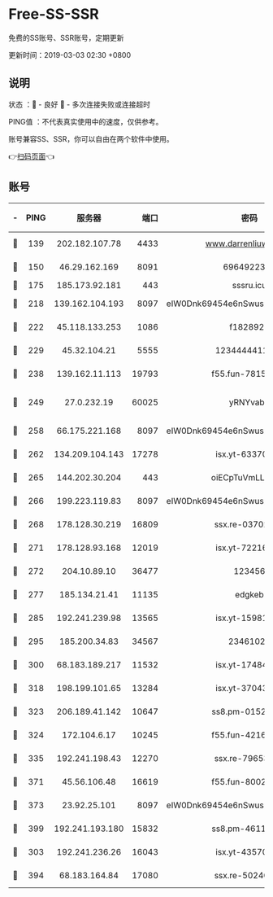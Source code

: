 # Free-SS-SSR

免费的SS账号、SSR账号，定期更新

更新时间：2019-03-03 02:30 +0800

## 说明

状态     ：🙂 - 良好 🙁 - 多次连接失败或连接超时

PING值   ：不代表真实使用中的速度，仅供参考。

账号兼容SS、SSR，你可以自由在两个软件中使用。

👉[扫码页面](https://liesauer.github.io/free-ss-ssr.github.io/)👈

## 账号

|-|PING|服务器|端口|密码|加密方式|区域|
|:----:|:----:|:-----:|-----:|:----:|:----:|:----:|
|🙂|139|202.182.107.78|4433|www.darrenliuwei.com|aes-256-cfb|JP|
|🙂|150|46.29.162.169|8091|6964922356|aes-256-cfb|RU|
|🙂|175|185.173.92.181|443|sssru.icu|rc4-md5|RU|
|🙂|218|139.162.104.193|8097|eIW0Dnk69454e6nSwuspv9DmS201tQ0D|aes-256-cfb|JP|
|🙂|222|45.118.133.253|1086|f1828920|aes-256-cfb|SG|
|🙂|229|45.32.104.21|5555|1234444411111|aes-256-cfb|SG|
|🙂|238|139.162.11.113|19793|f55.fun-78151290|aes-256-cfb|SG|
|🙂|249|27.0.232.19|60025|yRNYvabB|xchacha20-ietf-poly1305|HK|
|🙂|258|66.175.221.168|8097|eIW0Dnk69454e6nSwuspv9DmS201tQ0D|aes-256-cfb|US|
|🙂|262|134.209.104.143|17278|isx.yt-63370045|aes-256-cfb|SG|
|🙂|265|144.202.30.204|443|oiECpTuVmLLxk4Ts|aes-256-cfb|US|
|🙂|266|199.223.119.83|8097|eIW0Dnk69454e6nSwuspv9DmS201tQ0D|aes-256-cfb|US|
|🙂|268|178.128.30.219|16809|ssx.re-03702185|aes-256-cfb|SG|
|🙂|271|178.128.93.168|12019|isx.yt-72216757|aes-256-cfb|SG|
|🙂|272|204.10.89.10|36477|123456|aes-256-cfb|US|
|🙂|277|185.134.21.41|11135|edgkeb|aes-256-cfb|GB|
|🙂|285|192.241.239.98|13565|isx.yt-15981055|aes-256-cfb|US|
|🙂|295|185.200.34.83|34567|23461023|aes-256-cfb|US|
|🙂|300|68.183.189.217|11532|isx.yt-17484658|aes-256-cfb|SG|
|🙂|318|198.199.101.65|13284|isx.yt-37043083|aes-256-cfb|US|
|🙂|323|206.189.41.142|10647|ss8.pm-01527155|aes-256-cfb|SG|
|🙂|324|172.104.6.17|10245|f55.fun-42164913|aes-256-cfb|US|
|🙂|335|192.241.198.43|12270|ssx.re-79653159|aes-256-cfb|US|
|🙂|371|45.56.106.48|16619|f55.fun-80021142|aes-256-cfb|US|
|🙂|373|23.92.25.101|8097|eIW0Dnk69454e6nSwuspv9DmS201tQ0D|aes-256-cfb|US|
|🙂|399|192.241.193.180|15832|ss8.pm-46115453|aes-256-cfb|US|
|🙂|303|192.241.236.26|16043|isx.yt-43570413|aes-256-cfb|US|
|🙂|394|68.183.164.84|17080|ssx.re-50240519|aes-256-cfb|US|

